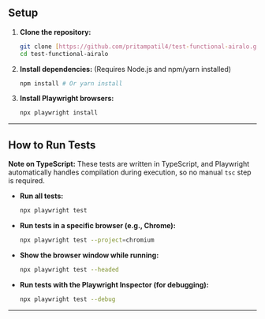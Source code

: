 ## Setup

1.  **Clone the repository:**
    ```bash
    git clone [https://github.com/pritampatil4/test-functional-airalo.git](https://github.com/pritampatil4/test-functional-airalo.git)
    cd test-functional-airalo
    ```

2.  **Install dependencies:**
    (Requires Node.js and npm/yarn installed)
    ```bash
    npm install # Or yarn install
    ```

3.  **Install Playwright browsers:**
    ```bash
    npx playwright install
    ```

---

## How to Run Tests

**Note on TypeScript:** These tests are written in TypeScript, and Playwright automatically handles compilation during execution, so no manual `tsc` step is required.

* **Run all tests:**
    ```bash
    npx playwright test
    ```

* **Run tests in a specific browser (e.g., Chrome):**
    ```bash
    npx playwright test --project=chromium
    ```

* **Show the browser window while running:**
    ```bash
    npx playwright test --headed
    ```

* **Run tests with the Playwright Inspector (for debugging):**
    ```bash
    npx playwright test --debug
    ```

---
